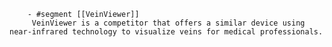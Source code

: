         - #segment [[VeinViewer]]
         VeinViewer is a competitor that offers a similar device using near-infrared technology to visualize veins for medical professionals.


